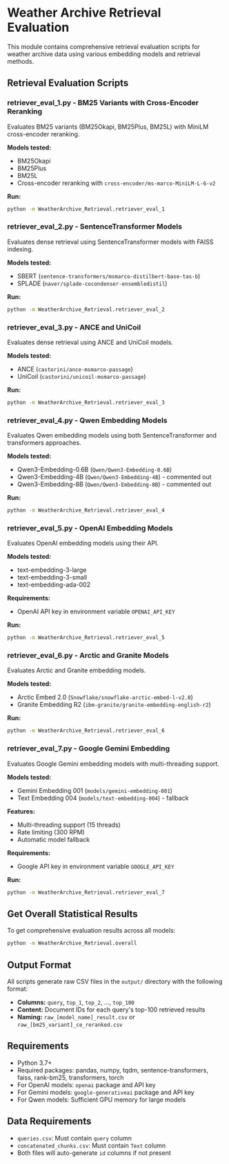 # Weather Archive Retrieval Evaluation

This module contains comprehensive retrieval evaluation scripts for weather archive data using various embedding models and retrieval methods.

## Retrieval Evaluation Scripts

### retriever_eval_1.py - BM25 Variants with Cross-Encoder Reranking

Evaluates BM25 variants (BM25Okapi, BM25Plus, BM25L) with MiniLM cross-encoder reranking.

**Models tested:**

- BM25Okapi
- BM25Plus
- BM25L
- Cross-encoder reranking with `cross-encoder/ms-marco-MiniLM-L-6-v2`

**Run:**

```bash
python -m WeatherArchive_Retrieval.retriever_eval_1
```

### retriever_eval_2.py - SentenceTransformer Models

Evaluates dense retrieval using SentenceTransformer models with FAISS indexing.

**Models tested:**

- SBERT (`sentence-transformers/msmarco-distilbert-base-tas-b`)
- SPLADE (`naver/splade-cocondenser-ensembledistil`)

**Run:**

```bash
python -m WeatherArchive_Retrieval.retriever_eval_2
```

### retriever_eval_3.py - ANCE and UniCoil

Evaluates dense retrieval using ANCE and UniCoil models.

**Models tested:**

- ANCE (`castorini/ance-msmarco-passage`)
- UniCoil (`castorini/unicoil-msmarco-passage`)

**Run:**

```bash
python -m WeatherArchive_Retrieval.retriever_eval_3
```

### retriever_eval_4.py - Qwen Embedding Models

Evaluates Qwen embedding models using both SentenceTransformer and transformers approaches.

**Models tested:**

- Qwen3-Embedding-0.6B (`Qwen/Qwen3-Embedding-0.6B`)
- Qwen3-Embedding-4B (`Qwen/Qwen3-Embedding-4B`) - commented out
- Qwen3-Embedding-8B (`Qwen/Qwen3-Embedding-8B`) - commented out

**Run:**

```bash
python -m WeatherArchive_Retrieval.retriever_eval_4
```

### retriever_eval_5.py - OpenAI Embedding Models

Evaluates OpenAI embedding models using their API.

**Models tested:**

- text-embedding-3-large
- text-embedding-3-small
- text-embedding-ada-002

**Requirements:**

- OpenAI API key in environment variable `OPENAI_API_KEY`

**Run:**

```bash
python -m WeatherArchive_Retrieval.retriever_eval_5
```

### retriever_eval_6.py - Arctic and Granite Models

Evaluates Arctic and Granite embedding models.

**Models tested:**

- Arctic Embed 2.0 (`Snowflake/snowflake-arctic-embed-l-v2.0`)
- Granite Embedding R2 (`ibm-granite/granite-embedding-english-r2`)

**Run:**

```bash
python -m WeatherArchive_Retrieval.retriever_eval_6
```

### retriever_eval_7.py - Google Gemini Embedding

Evaluates Google Gemini embedding models with multi-threading support.

**Models tested:**

- Gemini Embedding 001 (`models/gemini-embedding-001`)
- Text Embedding 004 (`models/text-embedding-004`) - fallback

**Features:**

- Multi-threading support (15 threads)
- Rate limiting (300 RPM)
- Automatic model fallback

**Requirements:**

- Google API key in environment variable `GOOGLE_API_KEY`

**Run:**

```bash
python -m WeatherArchive_Retrieval.retriever_eval_7
```

## Get Overall Statistical Results

To get comprehensive evaluation results across all models:

```bash
python -m WeatherArchive_Retrieval.overall
```

## Output Format

All scripts generate raw CSV files in the `output/` directory with the following format:

- **Columns:** `query`, `top_1`, `top_2`, ..., `top_100`
- **Content:** Document IDs for each query's top-100 retrieved results
- **Naming:** `raw_[model_name]_result.csv` or `raw_[bm25_variant]_ce_reranked.csv`

## Requirements

- Python 3.7+
- Required packages: pandas, numpy, tqdm, sentence-transformers, faiss, rank-bm25, transformers, torch
- For OpenAI models: `openai` package and API key
- For Gemini models: `google-generativeai` package and API key
- For Qwen models: Sufficient GPU memory for large models

## Data Requirements

- `queries.csv`: Must contain `query` column
- `concatenated_chunks.csv`: Must contain `Text` column
- Both files will auto-generate `id` columns if not present

